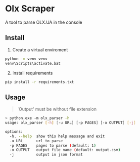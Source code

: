 # Olx Scraper
A tool to parse OLX.UA in the console

## Install

1. Create a virtual enviroment
```bash
python -m venv venv
venv\Scripts\activate.bat
```
2. Install requirements
```bash
pip install -r requirements.txt
```

## Usage
> 'Output' must be without file extension
```bash
> python.exe -m olx_parser -h
usage: olx_parser [-h] [-u URL] [-p PAGES] [-o OUTPUT] [-j]

options:
  -h, --help  show this help message and exit
  -u URL      url to parse
  -p PAGES    pages to parse (default: 1)
  -o OUTPUT   output file name (default: output.csv)
  -j          output in json format
```